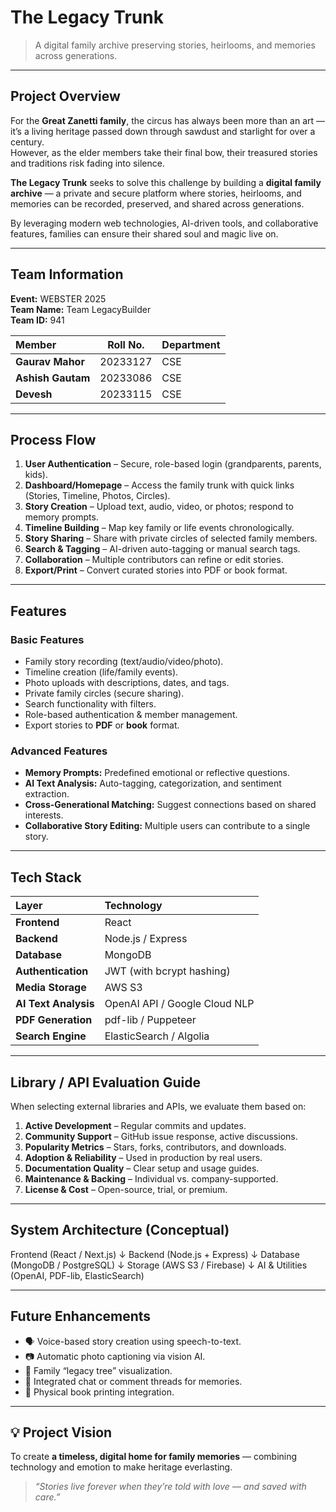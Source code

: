 # The Legacy Trunk

> A digital family archive preserving stories, heirlooms, and memories across generations.

---

## Project Overview

For the **Great Zanetti family**, the circus has always been more than an art — it’s a living heritage passed down through sawdust and starlight for over a century.  
However, as the elder members take their final bow, their treasured stories and traditions risk fading into silence.

**The Legacy Trunk** seeks to solve this challenge by building a **digital family archive** — a private and secure platform where stories, heirlooms, and memories can be recorded, preserved, and shared across generations.

By leveraging modern web technologies, AI-driven tools, and collaborative features, families can ensure their shared soul and magic live on.

---

## Team Information

**Event:** WEBSTER 2025  
**Team Name:** Team LegacyBuilder  
**Team ID:** 941

| Member            | Roll No. | Department |
| :---------------- | :------: | :--------- |
| **Gaurav Mahor**  | 20233127 | CSE        |
| **Ashish Gautam** | 20233086 | CSE        |
| **Devesh**        | 20233115 | CSE        |

---

## Process Flow

1. **User Authentication** – Secure, role-based login (grandparents, parents, kids).
2. **Dashboard/Homepage** – Access the family trunk with quick links (Stories, Timeline, Photos, Circles).
3. **Story Creation** – Upload text, audio, video, or photos; respond to memory prompts.
4. **Timeline Building** – Map key family or life events chronologically.
5. **Story Sharing** – Share with private circles of selected family members.
6. **Search & Tagging** – AI-driven auto-tagging or manual search tags.
7. **Collaboration** – Multiple contributors can refine or edit stories.
8. **Export/Print** – Convert curated stories into PDF or book format.

---

## Features

### Basic Features

- Family story recording (text/audio/video/photo).
- Timeline creation (life/family events).
- Photo uploads with descriptions, dates, and tags.
- Private family circles (secure sharing).
- Search functionality with filters.
- Role-based authentication & member management.
- Export stories to **PDF** or **book** format.

### Advanced Features

- **Memory Prompts:** Predefined emotional or reflective questions.
- **AI Text Analysis:** Auto-tagging, categorization, and sentiment extraction.
- **Cross-Generational Matching:** Suggest connections based on shared interests.
- **Collaborative Story Editing:** Multiple users can contribute to a single story.

---

## Tech Stack

| Layer                | Technology                    |
| :------------------- | :---------------------------- |
| **Frontend**         | React                         |
| **Backend**          | Node.js / Express             |
| **Database**         | MongoDB                       |
| **Authentication**   | JWT (with bcrypt hashing)     |
| **Media Storage**    | AWS S3                        |
| **AI Text Analysis** | OpenAI API / Google Cloud NLP |
| **PDF Generation**   | pdf-lib / Puppeteer           |
| **Search Engine**    | ElasticSearch / Algolia       |

---

## Library / API Evaluation Guide

When selecting external libraries and APIs, we evaluate them based on:

1. **Active Development** – Regular commits and updates.
2. **Community Support** – GitHub issue response, active discussions.
3. **Popularity Metrics** – Stars, forks, contributors, and downloads.
4. **Adoption & Reliability** – Used in production by real users.
5. **Documentation Quality** – Clear setup and usage guides.
6. **Maintenance & Backing** – Individual vs. company-supported.
7. **License & Cost** – Open-source, trial, or premium.

---

## System Architecture (Conceptual)

Frontend (React / Next.js)
↓
Backend (Node.js + Express)
↓
Database (MongoDB / PostgreSQL)
↓
Storage (AWS S3 / Firebase)
↓
AI & Utilities (OpenAI, PDF-lib, ElasticSearch)

---

## Future Enhancements

- 🗣️ Voice-based story creation using speech-to-text.
- 📷 Automatic photo captioning via vision AI.
- 🧓 Family “legacy tree” visualization.
- 💬 Integrated chat or comment threads for memories.
- 🧾 Physical book printing integration.

---

## 💡 Project Vision

To create **a timeless, digital home for family memories** — combining technology and emotion to make heritage everlasting.

> _“Stories live forever when they’re told with love — and saved with care.”_
